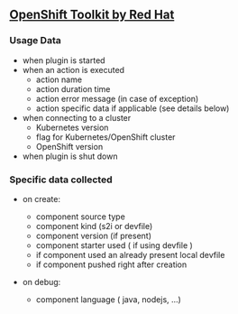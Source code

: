 ## [OpenShift Toolkit by Red Hat](https://github.com/redhat-developer/intellij-openshift-connector)

### Usage Data

* when plugin is started
* when an action is executed
    * action name
    * action duration time
    * action error message (in case of exception)
    * action specific data if applicable (see details below)
* when connecting to a cluster
    * Kubernetes version
    * flag for Kubernetes/OpenShift cluster
    * OpenShift version
* when plugin is shut down

### Specific data collected
* on create:
  * component source type
  * component kind (s2i or devfile)
  * component version (if present)
  * component starter used ( if using devfile )
  * if component used an already present local devfile   
  * if component pushed right after creation
  
* on debug:
  * component language ( java, nodejs, ...)